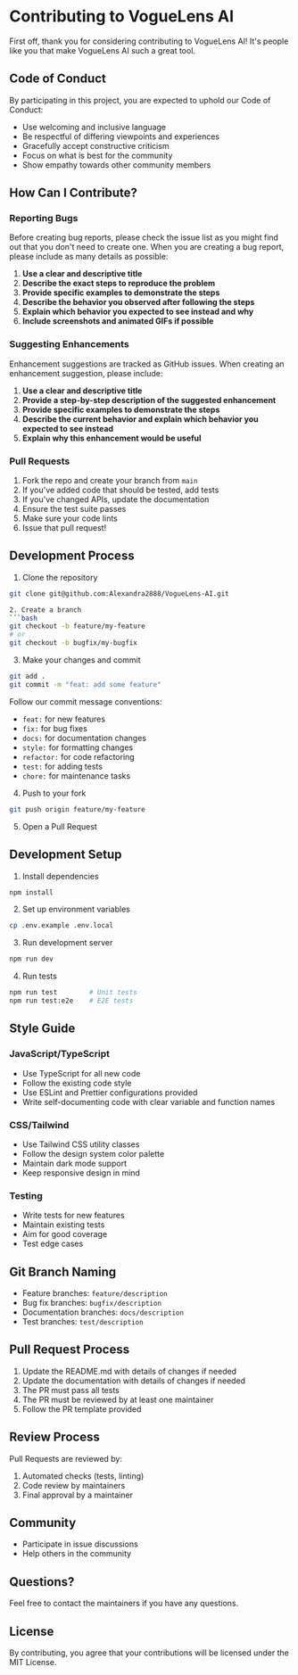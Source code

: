 # Contributing to VogueLens AI

First off, thank you for considering contributing to VogueLens AI! It's people like you that make VogueLens AI such a great tool.

## Code of Conduct

By participating in this project, you are expected to uphold our Code of Conduct:

- Use welcoming and inclusive language
- Be respectful of differing viewpoints and experiences
- Gracefully accept constructive criticism
- Focus on what is best for the community
- Show empathy towards other community members

## How Can I Contribute?

### Reporting Bugs

Before creating bug reports, please check the issue list as you might find out that you don't need to create one. When you are creating a bug report, please include as many details as possible:

1. **Use a clear and descriptive title**
2. **Describe the exact steps to reproduce the problem**
3. **Provide specific examples to demonstrate the steps**
4. **Describe the behavior you observed after following the steps**
5. **Explain which behavior you expected to see instead and why**
6. **Include screenshots and animated GIFs if possible**

### Suggesting Enhancements

Enhancement suggestions are tracked as GitHub issues. When creating an enhancement suggestion, please include:

1. **Use a clear and descriptive title**
2. **Provide a step-by-step description of the suggested enhancement**
3. **Provide specific examples to demonstrate the steps**
4. **Describe the current behavior and explain which behavior you expected to see instead**
5. **Explain why this enhancement would be useful**

### Pull Requests

1. Fork the repo and create your branch from `main`
2. If you've added code that should be tested, add tests
3. If you've changed APIs, update the documentation
4. Ensure the test suite passes
5. Make sure your code lints
6. Issue that pull request!

## Development Process

1. Clone the repository

````bash
git clone git@github.com:Alexandra2888/VogueLens-AI.git

2. Create a branch
```bash
git checkout -b feature/my-feature
# or
git checkout -b bugfix/my-bugfix
````

3. Make your changes and commit

```bash
git add .
git commit -m "feat: add some feature"
```

Follow our commit message conventions:

- `feat:` for new features
- `fix:` for bug fixes
- `docs:` for documentation changes
- `style:` for formatting changes
- `refactor:` for code refactoring
- `test:` for adding tests
- `chore:` for maintenance tasks

4. Push to your fork

```bash
git push origin feature/my-feature
```

5. Open a Pull Request

## Development Setup

1. Install dependencies

```bash
npm install
```

2. Set up environment variables

```bash
cp .env.example .env.local
```

3. Run development server

```bash
npm run dev
```

4. Run tests

```bash
npm run test        # Unit tests
npm run test:e2e    # E2E tests
```

## Style Guide

### JavaScript/TypeScript

- Use TypeScript for all new code
- Follow the existing code style
- Use ESLint and Prettier configurations provided
- Write self-documenting code with clear variable and function names

### CSS/Tailwind

- Use Tailwind CSS utility classes
- Follow the design system color palette
- Maintain dark mode support
- Keep responsive design in mind

### Testing

- Write tests for new features
- Maintain existing tests
- Aim for good coverage
- Test edge cases

## Git Branch Naming

- Feature branches: `feature/description`
- Bug fix branches: `bugfix/description`
- Documentation branches: `docs/description`
- Test branches: `test/description`

## Pull Request Process

1. Update the README.md with details of changes if needed
2. Update the documentation with details of changes if needed
3. The PR must pass all tests
4. The PR must be reviewed by at least one maintainer
5. Follow the PR template provided

## Review Process

Pull Requests are reviewed by:

1. Automated checks (tests, linting)
2. Code review by maintainers
3. Final approval by a maintainer

## Community

- Participate in issue discussions
- Help others in the community

## Questions?

Feel free to contact the maintainers if you have any questions.

## License

By contributing, you agree that your contributions will be licensed under the MIT License.

